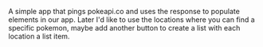 A simple app that pings pokeapi.co and uses the response to populate elements in our app.
Later I'd like to use the locations where you can find a specific pokemon, maybe add another button to create a list with each location a list item.
